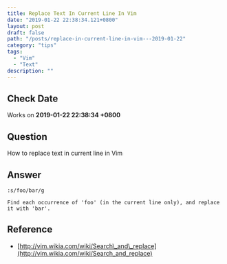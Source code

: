 ```yaml
---
title: Replace Text In Current Line In Vim
date: "2019-01-22 22:38:34.121+0800"
layout: post
draft: false
path: "/posts/replace-in-current-line-in-vim---2019-01-22"
category: "tips"
tags:
  - "Vim"
  - "Text"
description: ""
---
```


## Check Date

Works on **2019-01-22 22:38:34 +0800**

## Question

How to replace text in current line in Vim

## Answer

`:s/foo/bar/g`

    Find each occurrence of 'foo' (in the current line only), and replace it with 'bar'.
    
## Reference

- [http://vim.wikia.com/wiki/Search\_and\_replace](http://vim.wikia.com/wiki/Search_and_replace)
